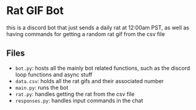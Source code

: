 # Rat GIF Bot
this is a discord bot that just sends a daily rat at 12:00am PST, as well as having commands for getting a random rat gif from the csv file

## Files
- `bot.py`: hosts all the mainly bot related functions, such as the discord loop functions and async stuff
- `data.csv`: holds all the rat gifs and their associated number
- `main.py`: runs the bot
- `rat.py`: handles getting the rat from the csv file
- `responses.py`: handles input commands in the chat
